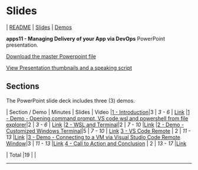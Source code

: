 # Slides

| [README](/apps11/README.md) | [Slides](/apps11/slides/README.md) | [Demos](/apps11/demos/README.md)  

 **apps11 - Managing Delivery of your App via DevOps** PowerPoint presentation.

[Download the master Powerpoint file](../presentations.md)

[View Presentation thumbnails and a speaking script](script/apps11_Speaking_Script.md)

## Sections

The PowerPoint slide deck includes three (3) demos.

| Section / Demo | Minutes | Slides | Video
|[1 - Introduction](https://www.youtube.com/watch?v=3hTbtZaTek0)|3 | *3 - 6* | [Link](https://www.youtube.com/watch?v=3hTbtZaTek0)
|[1 - Demo - Opening command prompt, VS code,wsl and powershell from file explorer](https://youtu.be/3hTbtZaTek0?t=89)|2 | *3 - 6* | [Link](https://youtu.be/3hTbtZaTek0?t=89)
|[2 - WSL and Terminal](https://youtu.be/3hTbtZaTek0?t=234)|2 | *7 - 10* |[Link](https://youtu.be/3hTbtZaTek0?t=234)
|[2 - Demo - Customized Windows Terminal](https://youtu.be/3hTbtZaTek0?t=496)|5 | *7 - 10* | [Link](https://youtu.be/3hTbtZaTek0?t=496)
[3 - VS Code Remote](https://youtu.be/Ma9NulalaKk?t=2240) | 2 | *11 - 13* |[Link](https://youtu.be/Ma9NulalaKk?t=2240)
|[3 - Demo - Connecting to a VM via Visual Studio Code Remote Window](https://youtu.be/3hTbtZaTek0?t=1058)|3 | *11 - 13* |[Link](https://youtu.be/3hTbtZaTek0?t=1058)
[4 - Call to Action and Conclusion](https://youtu.be/Ma9NulalaKk?t=2556) | 2 | *13 - 17* |[Link](https://youtu.be/Ma9NulalaKk?t=2556)

| Total       |19 | |

---
